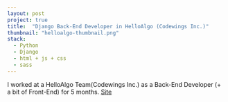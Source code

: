 ```yaml
---
layout: post
project: true
title:  "Django Back-End Developer in HelloAlgo (Codewings Inc.)"
thumbnail: "helloalgo-thumbnail.png"
stack:
  - Python
  - Django
  - html + js + css
  - sass
---
```


I worked at a HelloAlgo Team(Codewings Inc.) as a Back-End Developer (+ a bit of Front-End) for 5 months.
[Site](https://study.helloalgo.co.kr/)
